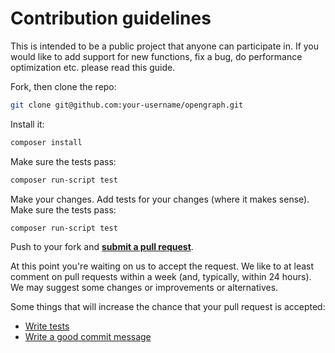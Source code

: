 # Contribution guidelines

This is intended to be a public project that anyone can participate in. If you would like to add support for new functions, fix a bug, do performance optimization etc. please read this guide.

Fork, then clone the repo:

```bash
git clone git@github.com:your-username/opengraph.git
```

Install it:

```bash
composer install
```

Make sure the tests pass:

```bash
composer run-script test
```

Make your changes. Add tests for your changes (where it makes sense). Make sure the tests pass:

```
composer run-script test
```

Push to your fork and **[submit a pull request][pr]**.

[pr]: https://github.com/apility/opengraph/compare/

At this point you're waiting on us to accept the request. We like to at least comment on pull requests
within a week (and, typically, within 24 hours). We may suggest
some changes or improvements or alternatives.

Some things that will increase the chance that your pull request is accepted:

* [Write tests](https://phpunit.de/getting-started/phpunit-7.html)
* [Write a good commit message](.github/COMMIT_MESSAGE_GUIDELINES.md)

